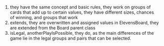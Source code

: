 1. they have the same concept and basic rules, they work on groups of cards that add up to certain values, they have different sizes, chances of winning, and groups that work
2. extends, they are overwritten and assigned values in ElevensBoard, they are extended from the Board parent class
3. isLegal, anotherPlayIsPossible, they do, as the main differences of the game lie in the legal groups and pairs that can be selected.